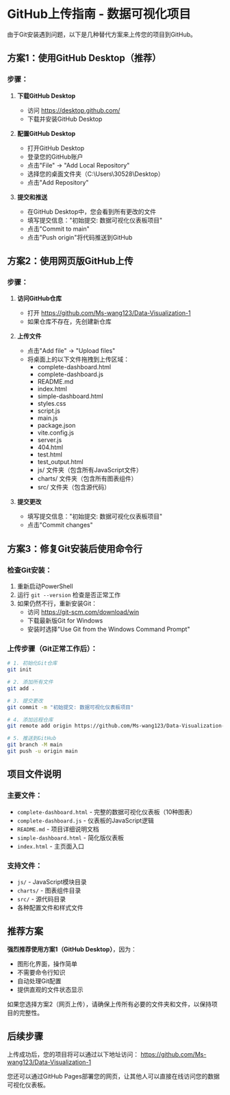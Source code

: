 # GitHub上传指南 - 数据可视化项目

由于Git安装遇到问题，以下是几种替代方案来上传您的项目到GitHub。

## 方案1：使用GitHub Desktop（推荐）

### 步骤：
1. **下载GitHub Desktop**
   - 访问 https://desktop.github.com/
   - 下载并安装GitHub Desktop

2. **配置GitHub Desktop**
   - 打开GitHub Desktop
   - 登录您的GitHub账户
   - 点击"File" → "Add Local Repository"
   - 选择您的桌面文件夹（C:\Users\30528\Desktop）
   - 点击"Add Repository"

3. **提交和推送**
   - 在GitHub Desktop中，您会看到所有更改的文件
   - 填写提交信息："初始提交: 数据可视化仪表板项目"
   - 点击"Commit to main"
   - 点击"Push origin"将代码推送到GitHub

## 方案2：使用网页版GitHub上传

### 步骤：
1. **访问GitHub仓库**
   - 打开 https://github.com/Ms-wang123/Data-Visualization-1
   - 如果仓库不存在，先创建新仓库

2. **上传文件**
   - 点击"Add file" → "Upload files"
   - 将桌面上的以下文件拖拽到上传区域：
     - complete-dashboard.html
     - complete-dashboard.js
     - README.md
     - index.html
     - simple-dashboard.html
     - styles.css
     - script.js
     - main.js
     - package.json
     - vite.config.js
     - server.js
     - 404.html
     - test.html
     - test_output.html
     - js/ 文件夹（包含所有JavaScript文件）
     - charts/ 文件夹（包含所有图表组件）
     - src/ 文件夹（包含源代码）

3. **提交更改**
   - 填写提交信息："初始提交: 数据可视化仪表板项目"
   - 点击"Commit changes"

## 方案3：修复Git安装后使用命令行

### 检查Git安装：
1. 重新启动PowerShell
2. 运行 `git --version` 检查是否正常工作
3. 如果仍然不行，重新安装Git：
   - 访问 https://git-scm.com/download/win
   - 下载最新版Git for Windows
   - 安装时选择"Use Git from the Windows Command Prompt"

### 上传步骤（Git正常工作后）：
```bash
# 1. 初始化Git仓库
git init

# 2. 添加所有文件
git add .

# 3. 提交更改
git commit -m "初始提交: 数据可视化仪表板项目"

# 4. 添加远程仓库
git remote add origin https://github.com/Ms-wang123/Data-Visualization-1.git

# 5. 推送到GitHub
git branch -M main
git push -u origin main
```

## 项目文件说明

### 主要文件：
- `complete-dashboard.html` - 完整的数据可视化仪表板（10种图表）
- `complete-dashboard.js` - 仪表板的JavaScript逻辑
- `README.md` - 项目详细说明文档
- `simple-dashboard.html` - 简化版仪表板
- `index.html` - 主页面入口

### 支持文件：
- `js/` - JavaScript模块目录
- `charts/` - 图表组件目录  
- `src/` - 源代码目录
- 各种配置文件和样式文件

## 推荐方案

**强烈推荐使用方案1（GitHub Desktop）**，因为：
- 图形化界面，操作简单
- 不需要命令行知识
- 自动处理Git配置
- 提供直观的文件状态显示

如果您选择方案2（网页上传），请确保上传所有必要的文件夹和文件，以保持项目的完整性。

## 后续步骤

上传成功后，您的项目将可以通过以下地址访问：
https://github.com/Ms-wang123/Data-Visualization-1

您还可以通过GitHub Pages部署您的网页，让其他人可以直接在线访问您的数据可视化仪表板。